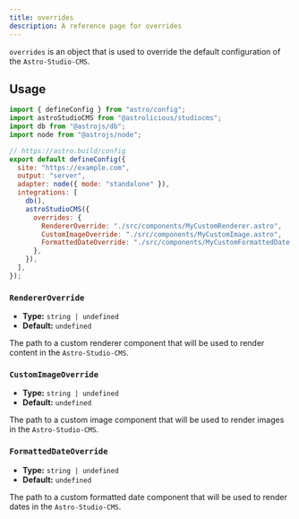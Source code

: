 ```yaml
---
title: overrides
description: A reference page for overrides
---
```


`overrides` is an object that is used to override the default configuration of the `Astro-Studio-CMS`.

## Usage

```js title="astro.config.mjs"  {14-18}
import { defineConfig } from "astro/config";
import astroStudioCMS from "@astrolicious/studiocms";
import db from "@astrojs/db";
import node from "@astrojs/node";

// https://astro.build/config
export default defineConfig({
  site: "https://example.com",
  output: "server",
  adapter: node({ mode: "standalone" }),
  integrations: [
    db(),
    astroStudioCMS({
      overrides: {
        RendererOverride: "./src/components/MyCustomRenderer.astro",
        CustomImageOverride: "./src/components/MyCustomImage.astro",
        FormattedDateOverride: "./src/components/MyCustomFormattedDate.astro",
      },
    }),
  ],
});
```

### `RendererOverride`

- **Type:** `string | undefined`
- **Default:** `undefined`

The path to a custom renderer component that will be used to render content in the `Astro-Studio-CMS`.

### `CustomImageOverride`

- **Type:** `string | undefined`
- **Default:** `undefined`

The path to a custom image component that will be used to render images in the `Astro-Studio-CMS`.

### `FormattedDateOverride`

- **Type:** `string | undefined`
- **Default:** `undefined`

The path to a custom formatted date component that will be used to render dates in the `Astro-Studio-CMS`.
